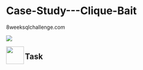 # Case-Study---Clique-Bait
8weeksqlchallenge.com

![](https://8weeksqlchallenge.com/images/case-study-designs/6.png)


<a href="url"><img src="https://8weeksqlchallenge.com/images/case-study-designs/6.png" align="left" height="48" width="48" ></a>

## **Task**
